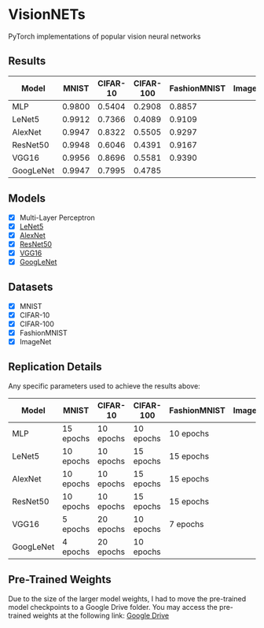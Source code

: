 # VisionNETs
PyTorch implementations of popular vision neural networks

## Results

| Model   	| MNIST    | CIFAR-10 	| CIFAR-100	| FashionMNIST  | ImageNet  	|
|---------- |----------|----------	|----------	|--------------	|-------------- |
| MLP     	| 0.9800   | 0.5404   	| 0.2908   	| 0.8857 		|               |
| LeNet5  	| 0.9912   | 0.7366 	| 0.4089   	| 0.9109   		|               |
| AlexNet 	| 0.9947   | 0.8322   	| 0.5505	| 0.9297   		|               |
| ResNet50 	| 0.9948   | 0.6046   	| 0.4391   	| 0.9167 		|               |
| VGG16  	| 0.9956   | 0.8696   	| 0.5581   	| 0.9390   		|               |
| GoogLeNet	| 0.9947   | 0.7995   	| 0.4785   	| 		   		|               |

## Models

- [x] Multi-Layer Perceptron
- [x] [LeNet5](http://yann.lecun.com/exdb/publis/pdf/lecun-01a.pdf)
- [x] [AlexNet](https://papers.nips.cc/paper/4824-imagenet-classification-with-deep-convolutional-neural-networks)
- [x] [ResNet50](https://arxiv.org/abs/1704.06904)
- [x] [VGG16](https://arxiv.org/abs/1505.06798)
- [x] [GoogLeNet](https://arxiv.org/abs/1409.4842)

## Datasets

- [x] MNIST
- [x] CIFAR-10
- [x] CIFAR-100
- [x] FashionMNIST
- [x] ImageNet

## Replication Details

Any specific parameters used to achieve the results above:

| Model   	| MNIST    	| CIFAR-10 	| CIFAR-100	| FashionMNIST 	| ImageNet 	|
|---------	|--------  	|----------	|----------	|--------------	|----------	|
| MLP     	| 15 epochs	| 10 epochs | 10 epochs | 10 epochs	 	|          	|
| LeNet5  	| 10 epochs | 10 epochs | 15 epochs | 15 epochs     |          	|
| AlexNet 	| 10 epochs	| 10 epochs | 15 epochs | 15 epochs    	|          	|
| ResNet50 	| 10 epochs	| 10 epochs | 15 epochs | 15 epochs    	|          	|
| VGG16 	| 5 epochs	| 20 epochs	| 10 epochs | 7 epochs 		|          	|
| GoogLeNet	| 4 epochs 	| 20 epochs	| 10 epochs |  			   	|          	|

## Pre-Trained Weights

Due to the size of the larger model weights, I had to move the pre-trained model checkpoints to a Google Drive folder.
You may access the pre-trained weights at the following link: [Google Drive](https://drive.google.com/drive/folders/12HhPDR_I2pdhZ5VBbv56mn2bZWVrdK1t?usp=share_link)
